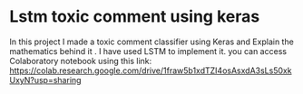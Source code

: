# Lstm toxic comment using keras
In this project I made a toxic comment classifier using Keras and Explain the mathematics behind it .
I have used LSTM to implement it.
you can access Colaboratory notebook using this link: https://colab.research.google.com/drive/1fraw5b1xdTZI4osAsxdA3sLs50xkUxyN?usp=sharing
